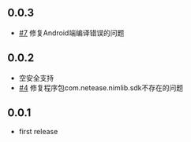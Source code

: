## 0.0.3

- [#7](https://github.com/leanflutter/flutter_qiyu/issues/7) 修复Android端编译错误的问题

## 0.0.2

- 空安全支持
- [#4](https://github.com/leanflutter/flutter_qiyu/issues/4) 修复程序包com.netease.nimlib.sdk不存在的问题

## 0.0.1

- first release
